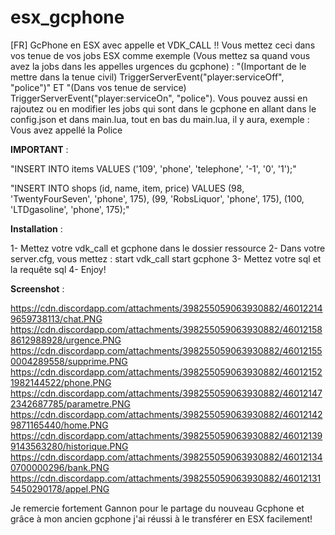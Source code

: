 # esx_gcphone
[FR] GcPhone en ESX avec appelle et VDK_CALL !! Vous mettez ceci dans vos tenue de vos jobs ESX comme exemple (Vous mettez sa quand vous avez la jobs dans les appelles urgences du gcphone) : "(Important de le mettre dans la tenue civil) TriggerServerEvent("player:serviceOff", "police")" ET "(Dans vos tenue de service) TriggerServerEvent("player:serviceOn", "police"). Vous pouvez aussi en rajoutez ou en modifier les jobs qui sont dans le gcphone en allant dans le config.json et dans main.lua, tout en bas du main.lua, il y aura, exemple : Vous avez appellé la Police

 **IMPORTANT** :

 "INSERT INTO items VALUES ('109', 'phone', 'telephone', '-1', '0', '1');"

 "INSERT INTO shops (id, name, item, price) VALUES 
 (98, 'TwentyFourSeven', 'phone', 175), 
 (99, 'RobsLiquor', 'phone', 175), 
 (100,   'LTDgasoline', 'phone', 175);"

**Installation** :

 1- Mettez votre vdk_call et gcphone dans le dossier ressource
 2- Dans votre server.cfg, vous mettez :
 start vdk_call
 start gcphone
 3- Mettez votre sql et la requête sql
 4- Enjoy!
 
 **Screenshot** :
 
https://cdn.discordapp.com/attachments/398255059063930882/460122149659738113/chat.PNG https://cdn.discordapp.com/attachments/398255059063930882/460121588612988928/urgence.PNG https://cdn.discordapp.com/attachments/398255059063930882/460121550004289558/supprime.PNG https://cdn.discordapp.com/attachments/398255059063930882/460121521982144522/phone.PNG https://cdn.discordapp.com/attachments/398255059063930882/460121472342687785/parametre.PNG https://cdn.discordapp.com/attachments/398255059063930882/460121429871165440/home.PNG https://cdn.discordapp.com/attachments/398255059063930882/460121399143563280/historique.PNG https://cdn.discordapp.com/attachments/398255059063930882/460121340700000296/bank.PNG https://cdn.discordapp.com/attachments/398255059063930882/460121315450290178/appel.PNG

Je remercie fortement Gannon pour le partage du nouveau Gcphone et grâce à mon ancien gcphone j'ai réussi à le transférer en ESX facilement!
